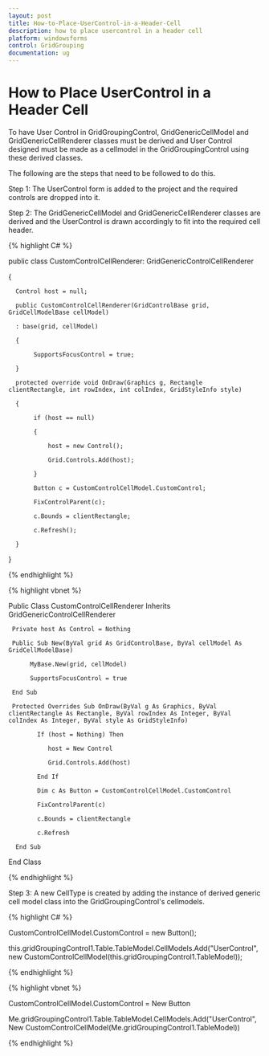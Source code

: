 ```yaml
---
layout: post
title: How-to-Place-UserControl-in-a-Header-Cell
description: how to place usercontrol in a header cell
platform: windowsforms
control: GridGrouping
documentation: ug
---
```


# How to Place UserControl in a Header Cell

To have User Control in GridGroupingControl, GridGenericCellModel and GridGenericCellRenderer classes must be derived and User Control designed must be made as a cellmodel in the GridGroupingControl using these derived classes.

The following are the steps that need to be followed to do this.

Step 1: The UserControl form is added to the project and the required controls are dropped into it.

Step 2: The GridGenericCellModel and GridGenericCellRenderer classes are derived and the UserControl is drawn accordingly to fit into the required cell header.



{% highlight C# %}


 public class CustomControlCellRenderer: GridGenericControlCellRenderer

{

      Control host = null;

      public CustomControlCellRenderer(GridControlBase grid, GridCellModelBase cellModel)

      : base(grid, cellModel)

      {

           SupportsFocusControl = true;

      }

      protected override void OnDraw(Graphics g, Rectangle clientRectangle, int rowIndex, int colIndex, GridStyleInfo style)

      {

           if (host == null)

           {

               host = new Control();

               Grid.Controls.Add(host);

           }

           Button c = CustomControlCellModel.CustomControl;

           FixControlParent(c);

           c.Bounds = clientRectangle;

           c.Refresh();

      }

}


{% endhighlight %}


{% highlight vbnet %}



Public Class CustomControlCellRenderer Inherits GridGenericControlCellRenderer

     Private host As Control = Nothing

     Public Sub New(ByVal grid As GridControlBase, ByVal cellModel As GridCellModelBase)

          MyBase.New(grid, cellModel)

          SupportsFocusControl = true

     End Sub

     Protected Overrides Sub OnDraw(ByVal g As Graphics, ByVal clientRectangle As Rectangle, ByVal rowIndex As Integer, ByVal colIndex As Integer, ByVal style As GridStyleInfo)

            If (host = Nothing) Then

               host = New Control

               Grid.Controls.Add(host)

            End If

            Dim c As Button = CustomControlCellModel.CustomControl

            FixControlParent(c)

            c.Bounds = clientRectangle

            c.Refresh

      End Sub

End Class


{% endhighlight %}

Step 3: A new CellType is created by adding the instance of derived generic cell model class into the GridGroupingControl's cellmodels.




{% highlight C# %}

CustomControlCellModel.CustomControl = new Button();

this.gridGroupingControl1.Table.TableModel.CellModels.Add("UserControl",new CustomControlCellModel(this.gridGroupingControl1.TableModel));


{% endhighlight %}



{% highlight vbnet %}

CustomControlCellModel.CustomControl = New Button

Me.gridGroupingControl1.Table.TableModel.CellModels.Add("UserControl", New CustomControlCellModel(Me.gridGroupingControl1.TableModel))

{% endhighlight %}

